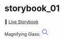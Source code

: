 # storybook_01

🚀 [Live Storybook](https://6346c29f12cb3212588eb719-kysdmcdpcq.chromatic.com/?path=/story/card01--regular)

Magnifying Glass:
<svg width="25" height="24" viewBox="0 0 25 24" fill="none" xmlns="http://www.w3.org/2000/svg">
<path d="M10.5 17C14.366 17 17.5 13.866 17.5 10C17.5 6.13401 14.366 3 10.5 3C6.63401 3 3.5 6.13401 3.5 10C3.5 13.866 6.63401 17 10.5 17Z" stroke="#3A65EC" stroke-width="1.5" stroke-linecap="round" stroke-linejoin="round"/>
<path d="M15.5 15L21.5 21" stroke="#3A65EC" stroke-width="1.5" stroke-linecap="round" stroke-linejoin="round"/>
</svg>
